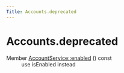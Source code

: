 ```yaml
---
Title: Accounts.deprecated
---
```


# Accounts.deprecated

<dl class="reflist">
<dt>Member <a class="el" href="Accounts.AccountService.md#a1d79980f25d38aba3d6777d0afe544f3">AccountService::enabled</a>  () const </dt>
<dd>use isEnabled instead </dd>
</dl>
